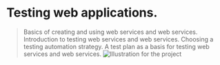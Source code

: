 # Testing web applications.
> Basics of creating and using web services and web services. Introduction to testing web services and web services. Choosing a testing automation strategy. A test plan as a basis for testing web services and web services.
![Illustration for the project]()